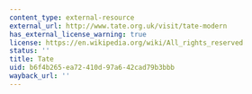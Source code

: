 ```yaml
---
content_type: external-resource
external_url: http://www.tate.org.uk/visit/tate-modern
has_external_license_warning: true
license: https://en.wikipedia.org/wiki/All_rights_reserved
status: ''
title: Tate
uid: b6f4b265-ea72-410d-97a6-42cad79b3bbb
wayback_url: ''
---
```

